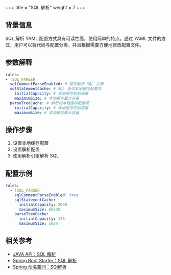 +++
title = "SQL 解析"
weight = 7
+++

## 背景信息
SQL 解析 YAML 配置方式具有可读性高，使用简单的特点。通过 YAML 文件的方式，用户可以将代码与配置分离，并且根据需要方便地修改配置文件。

## 参数解释

```yaml
rules:
- !SQL_PARSER
  sqlCommentParseEnabled: # 是否解析 SQL 注释
  sqlStatementCache: # SQL 语句本地缓存配置项
    initialCapacity: # 本地缓存初始容量
    maximumSize: # 本地缓存最大容量
  parseTreeCache: # 解析树本地缓存配置项
    initialCapacity: # 本地缓存初始容量
    maximumSize: # 本地缓存最大容量
```

## 操作步骤

1. 设置本地缓存配置
2. 设置解析配置
3. 使用解析引擎解析 SQL

## 配置示例
```yaml
rules:
  - !SQL_PARSER
    sqlCommentParseEnabled: true
    sqlStatementCache:
      initialCapacity: 2000
      maximumSize: 65535
    parseTreeCache:
      initialCapacity: 128
      maximumSize: 1024
```

## 相关参考
- [JAVA API：SQL 解析](/cn/user-manual/shardingsphere-jdbc/java-api/rules/sql-parser/)
- [Spring Boot Starter：SQL 解析](/cn/user-manual/shardingsphere-jdbc/spring-boot-starter/rules/sql-parser/)
- [Spring 命名空间：SQl解析](/cn/user-manual/shardingsphere-jdbc/spring-namespace/rules/sql-parser/)
